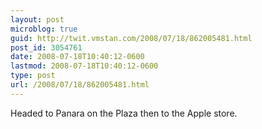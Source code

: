 ```yaml
---
layout: post
microblog: true
guid: http://twit.vmstan.com/2008/07/18/862005481.html
post_id: 3054761
date: 2008-07-18T10:40:12-0600
lastmod: 2008-07-18T10:40:12-0600
type: post
url: /2008/07/18/862005481.html
---
```

Headed to Panara on the Plaza then to the Apple store.
